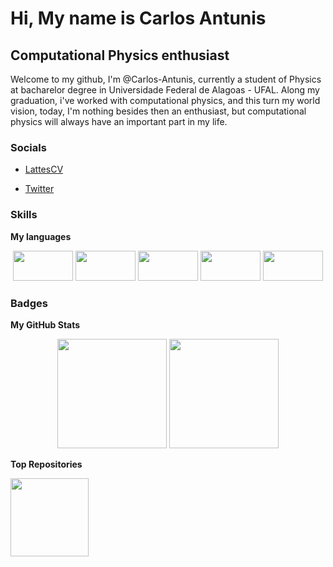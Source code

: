 
Hi, My name is Carlos Antunis
===============================
Computational Physics enthusiast
--------------------------------
Welcome to my github, I'm @Carlos-Antunis, currently a student of Physics at bacharelor degree in Universidade Federal de Alagoas - UFAL. Along my graduation, i've worked with computational physics, and this turn my world vision, today, I'm nothing besides then an enthusiast, but computational physics will always have an important part in my life.
### Socials

- [LattesCV](http://lattes.cnpq.br/2932038471929012)

- [Twitter](https://twitter.com/Carlos_Antunis/)

### Skills

<b>My languages</b>

<div align="center" margin-top="2.0rem">
  <img height="48" width="96" src="https://cdn.jsdelivr.net/gh/devicons/devicon/icons/c/c-original.svg" />
  <img height="48" width="96" src="https://cdn.jsdelivr.net/npm/simple-icons@v4/icons/fortran.svg" />
  <img height="48" width="96" src="https://cdn.jsdelivr.net/gh/devicons/devicon/icons/bash/bash-original.svg" />
  <img height="48" width="96" src="https://cdn.jsdelivr.net/gh/devicons/devicon/icons/python/python-original.svg" />
  <img height="48" width="96" src="https://cdn.jsdelivr.net/gh/devicons/devicon/icons/jupyter/jupyter-original-wordmark.svg" />
</div>

### Badges

<b>My GitHub Stats</b>

<div align="center">
  <img height="175em" src="https://github-readme-stats.vercel.app/api?username=carlos-antunis&show_icons=true&include_all_commits=true&count_private=true"/>
  <img height="175em" src="https://github-readme-stats.vercel.app/api/top-langs/?username=carlos-antunis&langs_count=7"/>
</div>

<b>Top Repositories</b>

<div width="100%" align="center"><a href="https://github.com/Carlos-Antunis/Metodos-Computacionais" align="v"><img align="left" height="125em" src="https://github-readme-stats.vercel.app/api/pin/?username=Carlos-Antunis&repo=Metodos-Computacionais&hide_border=true&locale=en" /></a></div>
